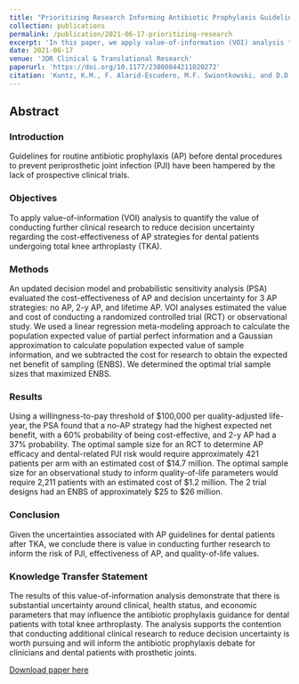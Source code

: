 ```yaml
---
title: "Prioritizing Research Informing Antibiotic Prophylaxis Guidelines for Knee Arthroplasty Patients"
collection: publications
permalink: /publication/2021-06-17-prioritizing-research
excerpt: 'In this paper, we apply value-of-information (VOI) analysis to quantify the value of conducting further clinical research to reduce decision uncertainty regarding the cost-effectiveness of AP strategies for dental patients undergoing total knee arthroplasty (TKA).'
date: 2021-06-17
venue: 'JDR Clinical & Translational Research'
paperurl: 'https://doi.org/10.1177/23800844211020272'
citation: 'Kuntz, K.M., F. Alarid-Escudero, M.F. Swiontkowski, and D.D. Skaar. “Prioritizing Research Informing Antibiotic Prophylaxis Guidelines for Knee Arthroplasty Patients.” JDR Clinical & Translational Research, (June 2021). https://doi.org/10.1177/23800844211020272.'
---
```

## Abstract
### Introduction
Guidelines for routine antibiotic prophylaxis (AP) before dental procedures to prevent periprosthetic joint infection (PJI) have been hampered by the lack of prospective clinical trials.

### Objectives
To apply value-of-information (VOI) analysis to quantify the value of conducting further clinical research to reduce decision uncertainty regarding the cost-effectiveness of AP strategies for dental patients undergoing total knee arthroplasty (TKA).

### Methods
An updated decision model and probabilistic sensitivity analysis (PSA) evaluated the cost-effectiveness of AP and decision uncertainty for 3 AP strategies: no AP, 2-y AP, and lifetime AP. VOI analyses estimated the value and cost of conducting a randomized controlled trial (RCT) or observational study. We used a linear regression meta-modeling approach to calculate the population expected value of partial perfect information and a Gaussian approximation to calculate population expected value of sample information, and we subtracted the cost for research to obtain the expected net benefit of sampling (ENBS). We determined the optimal trial sample sizes that maximized ENBS.

### Results
Using a willingness-to-pay threshold of <span>&#36;</span>100,000 per quality-adjusted life-year, the PSA found that a no-AP strategy had the highest expected net benefit, with a 60% probability of being cost-effective, and 2-y AP had a 37% probability. The optimal sample size for an RCT to determine AP efficacy and dental-related PJI risk would require approximately 421 patients per arm with an estimated cost of <span>&#36;</span>14.7 million. The optimal sample size for an observational study to inform quality-of-life parameters would require 2,211 patients with an estimated cost of <span>&#36;</span>1.2 million. The 2 trial designs had an ENBS of approximately <span>&#36;</span>25 to <span>&#36;</span>26 million.

### Conclusion
Given the uncertainties associated with AP guidelines for dental patients after TKA, we conclude there is value in conducting further research to inform the risk of PJI, effectiveness of AP, and quality-of-life values.

### Knowledge Transfer Statement
The results of this value-of-information analysis demonstrate that there is substantial uncertainty around clinical, health status, and economic parameters that may influence the antibiotic prophylaxis guidance for dental patients with total knee arthroplasty. The analysis supports the contention that conducting additional clinical research to reduce decision uncertainty is worth pursuing and will inform the antibiotic prophylaxis debate for clinicians and dental patients with prosthetic joints.


[Download paper here](https://doi.org/10.1177/23800844211020272)
